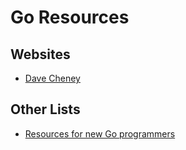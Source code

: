 # Go Resources

## Websites

* [Dave Cheney](https://dave.cheney.net)

## Other Lists

* [Resources for new Go programmers](https://dave.cheney.net/resources-for-new-go-programmers)
